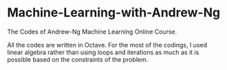 # Machine-Learning-with-Andrew-Ng

The Codes of Andrew-Ng Machine Learning Online Course.

All the codes are written in Octave. For the most of the codings, I used linear algebra rather than using loops and iterations as much as it is possible based on the constraints of the problem.
